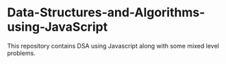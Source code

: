 # Data-Structures-and-Algorithms-using-JavaScript
This repository contains DSA using Javascript along with some mixed level problems.
